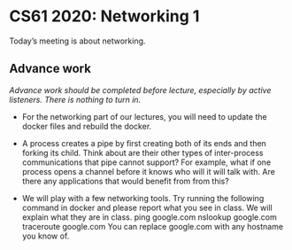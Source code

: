 CS61 2020: Networking 1
============================

Today’s meeting is about networking.

Advance work
------------

*Advance work should be completed before lecture, especially by active
listeners. There is nothing to turn in.*

- For the networking part of our lectures, you will need to update the docker files and rebuild the docker.

- A process creates a pipe by first creating both of its ends and then forking its child.
Think about are their other types of inter-process communications that pipe cannot support? 
For example, what if one process opens a channel before it knows who will it will talk with.
Are there any applications that would benefit from from this?

- We will play with a few networking tools.
Try running the following command in docker and please report what you see in class.
We will explain what they are in class.
ping google.com 
nslookup google.com
traceroute google.com
You can replace google.com with any hostname you know of.
